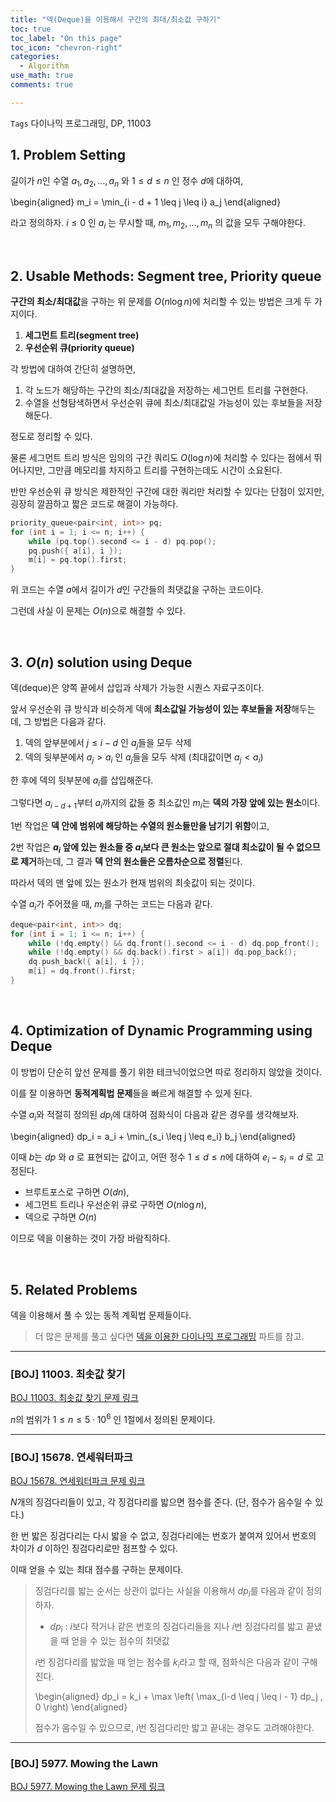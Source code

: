 ```yaml
---
title: "덱(Deque)을 이용해서 구간의 최대/최소값 구하기"
toc: true
toc_label: "On this page"
toc_icon: "chevron-right"
categories:    
  - Algorithm
use_math: true
comments: true

---
```


`Tags` 다이나믹 프로그래밍, DP, 11003

## 1. Problem Setting

길이가 $n$인 수열 $a_1, a_2, \dots, a_n$ 와 $1 \leq d \leq n$ 인 정수 $d$에 대하여,

\begin{aligned}
m_i = \min_{i - d + 1 \leq j \leq i} a_j
\end{aligned}

라고 정의하자. $i \leq 0$ 인 $a_i$ 는 무시할 때, $m_1, m_2, \dots, m_n$ 의 값을 모두 구해야한다.

<br/>

## 2. Usable Methods: Segment tree, Priority queue

**구간의 최소/최대값**을 구하는 위 문제를 $O(n \log n)$에 처리할 수 있는 방법은 크게 두 가지이다.

1. **세그먼트 트리(segment tree)**
2. **우선순위 큐(priority queue)**

각 방법에 대하여 간단히 설명하면,

1. 각 노드가 해당하는 구간의 최소/최대값을 저장하는 세그먼트 트리를 구현한다.
2. 수열을 선형탐색하면서 우선순위 큐에 최소/최대값일 가능성이 있는 후보들을 저장해둔다.

정도로 정리할 수 있다.

물론 세그먼트 트리 방식은 임의의 구간 쿼리도 $O(\log n)$에 처리할 수 있다는 점에서 뛰어나지만, 그만큼 메모리를 차지하고 트리를 구현하는데도 시간이 소요된다.

반만 우선순위 큐 방식은 제한적인 구간에 대한 쿼리만 처리할 수 있다는 단점이 있지만, 굉장히 깔끔하고 짧은 코드로 해결이 가능하다.

```cpp
priority_queue<pair<int, int>> pq;
for (int i = 1; i <= n; i++) {
    while (pq.top().second <= i - d) pq.pop();
    pq.push({ a[i], i });
    m[i] = pq.top().first;
}
```

위 코드는 수열 $a$에서 길이가 $d$인 구간들의 최댓값을 구하는 코드이다.

그런데 사실 이 문제는 $O(n)$으로 해결할 수 있다.

<br/>

## 3. $O(n)$ solution using Deque

덱(deque)은 양쪽 끝에서 삽입과 삭제가 가능한 시퀀스 자료구조이다.

앞서 우선순위 큐 방식과 비슷하게 덱에 **최소값일 가능성이 있는 후보들을 저장**해두는데, 그 방법은 다음과 같다.

1. 덱의 앞부분에서 $j \leq i - d$ 인 $a_j$들을 모두 삭제
2. 덱의 뒷부분에서 $a_j > a_i$ 인 $a_j$들을 모두 삭제 (최대값이면 $a_j < a_i$)

한 후에 덱의 뒷부분에 $a_i$를 삽입해준다.

그렇다면 $a_{i-d+1}$부터 $a_i$까지의 값들 중 최소값인 $m_i$는 **덱의 가장 앞에 있는 원소**이다.

1번 작업은 **덱 안에 범위에 해당하는 수열의 원소들만을 남기기 위함**이고,

2번 작업은 **$a_i$ 앞에 있는 원소들 중 $a_i$보다 큰 원소는 앞으로 절대 최소값이 될 수 없으므로 제거**하는데, 그 결과 **덱 안의 원소들은 오름차순으로 정렬**된다.

따라서 덱의 맨 앞에 있는 원소가 현재 범위의 최솟값이 되는 것이다.

수열 $a_i$가 주어졌을 때, $m_i$를 구하는 코드는 다음과 같다.

```cpp
deque<pair<int, int>> dq;
for (int i = 1; i <= n; i++) {
    while (!dq.empty() && dq.front().second <= i - d) dq.pop_front();
    while (!dq.empty() && dq.back().first > a[i]) dq.pop_back();
    dq.push_back({ a[i], i });
    m[i] = dq.front().first;
}
```

<br/>

## 4. Optimization of Dynamic Programming using Deque

이 방법이 단순히 앞선 문제를 풀기 위한 테크닉이었으면 따로 정리하지 않았을 것이다.

이를 잘 이용하면 **동적계획법 문제**들을 빠르게 해결할 수 있게 된다.

수열 $a_i$와 적절히 정의된 $dp_i$에 대하여 점화식이 다음과 같은 경우를 생각해보자.

\begin{aligned}
dp_i = a_i + \min_{s_i \leq j \leq e_i} b_j
\end{aligned}

이때 $b$는 $dp$ 와 $a$ 로 표현되는 값이고, 어떤 정수 $1 \leq d \leq n$에 대하여 $e_i - s_i = d$ 로 고정된다.

- 브루트포스로 구하면 $O(dn)$,
- 세그먼트 트리나 우선순위 큐로 구하면 $O(n \log n)$,
- 덱으로 구하면 $O(n)$

이므로 덱을 이용하는 것이 가장 바람직하다.

<br/>

## 5. Related Problems

덱을 이용해서 풀 수 있는 동적 계획법 문제들이다.

> 더 많은 문제를 풀고 싶다면 [덱을 이용한 다이나믹 프로그래밍](https://www.acmicpc.net/problemset?sort=ac_desc&algo=108) 파트를 참고.

---

### [BOJ] 11003. 최솟값 찾기

[BOJ 11003. 최솟값 찾기 문제 링크](https://www.acmicpc.net/problem/11003)

$n$의 범위가 $1 \leq n \leq 5 \cdot 10^6$ 인 1절에서 정의된 문제이다.

---

### [BOJ] 15678. 연세워터파크

[BOJ 15678. 연세워터파크 문제 링크](https://www.acmicpc.net/problem/15678)

$N$개의 징검다리들이 있고, 각 징검다리를 밟으면 점수를 준다. (단, 점수가 음수일 수 있다.)

한 번 밟은 징검다리는 다시 밟을 수 없고, 징검다리에는 번호가 붙여져 있어서 번호의 차이가 $d$ 이하인 징검다리로만 점프할 수 있다.

이때 얻을 수 있는 최대 점수를 구하는 문제이다.

> 징검다리를 밟는 순서는 상관이 없다는 사실을 이용해서 $dp_i$를 다음과 같이 정의하자.
> 
> - $dp_i$ : $i$보다 작거나 같은 번호의 징검다리들을 지나 $i$번 징검다리를 밟고 끝냈을 때 얻을 수 있는 점수의 최댓값
> 
> $i$번 징검다리를 밟았을 때 얻는 점수를 $k_i$라고 할 때, 점화식은 다음과 같이 구해진다.
> 
> \begin{aligned}
> dp_i = k_i + \max \left( \max_{i-d \leq j \leq i - 1} dp_j , 0 \right)
> \end{aligned}
> 
> 점수가 음수일 수 있으므로, $i$번 징검다리만 밟고 끝내는 경우도 고려해야한다.

---

### [BOJ] 5977. Mowing the Lawn

[BOJ 5977. Mowing the Lawn 문제 링크](https://www.acmicpc.net/problem/5977)





